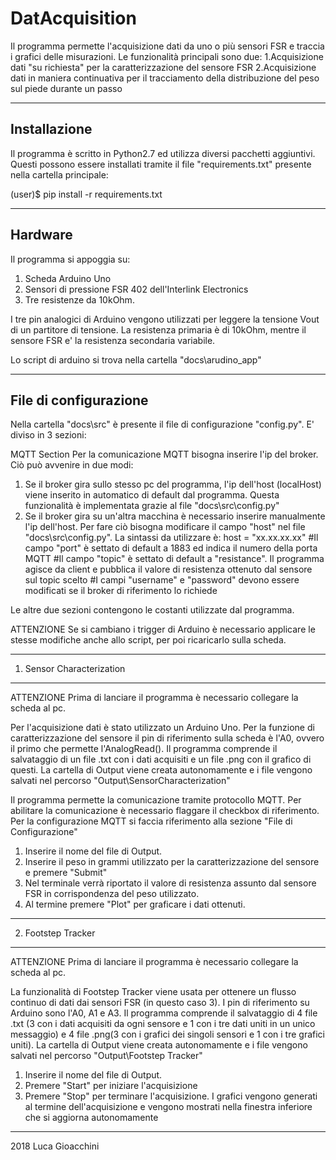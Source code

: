 # DatAcquisition
Il programma permette l'acquisizione dati da uno o più sensori FSR e traccia i 
grafici delle misurazioni. Le funzionalità principali sono due: 
1.Acquisizione dati "su richiesta" per la caratterizzazione del sensore FSR
2.Acquisizione dati in maniera continuativa per il tracciamento della distribuzione
  del peso sul piede durante un passo 

-----------------------------
Installazione
-----------------------------
Il programma è scritto in Python2.7 ed utilizza diversi pacchetti aggiuntivi. Questi
possono essere installati tramite il file "requirements.txt" presente nella cartella 
principale:

(user)$ pip install -r requirements.txt


-----------------------------
Hardware
-----------------------------
Il programma si appoggia su:
1. Scheda Arduino Uno
2. Sensori di pressione FSR 402 dell'Interlink Electronics
3. Tre resistenze da 10kOhm. 

I tre pin analogici di Arduino vengono utilizzati per leggere la tensione Vout di un 
partitore di tensione. La resistenza primaria è di 10kOhm, mentre il sensore FSR e'
la resistenza secondaria variabile.

Lo script di arduino si trova nella cartella "docs\arudino_app"


-----------------------------
File di configurazione
-----------------------------
Nella cartella "docs\src\" è presente il file di configurazione "config.py". 
E' diviso in 3 sezioni:

MQTT Section
Per la comunicazione MQTT bisogna inserire l'ip del broker. Ciò può avvenire in due modi:
1. Se il broker gira sullo stesso pc del programma, l'ip dell'host (localHost) viene inserito 
   in automatico di default dal programma. Questa funzionalità è implementata grazie al file 
   "docs\src\config.py" 
2. Se il broker gira su un'altra macchina è necessario inserire manualmente l'ip dell'host. 
   Per fare ciò bisogna modificare il campo "host" nel file "docs\src\config.py". 
   La sintassi da utilizzare è:
   host = "xx.xx.xx.xx"
#Il campo "port" è settato di default a 1883 ed indica il numero della porta MQTT
#Il campo "topic" è settato di default a "resistance". Il programma agisce da client e pubblica
il valore di resistenza ottenuto dal sensore sul topic scelto
#I campi "username" e "password" devono essere modificati se il broker di riferimento 
lo richiede

Le altre due sezioni contengono le costanti utilizzate dal programma. 

ATTENZIONE Se si cambiano i trigger di Arduino è necessario applicare le stesse modifiche
anche allo script, per poi ricaricarlo sulla scheda.


-----------------------------
1. Sensor Characterization
-----------------------------
ATTENZIONE Prima di lanciare il programma è necessario collegare la scheda al pc.

Per l'acquisizione dati è stato utilizzato un Arduino Uno. Per la funzione di 
caratterizzazione del sensore il pin di riferimento sulla scheda è l'A0, ovvero
il primo che permette l'AnalogRead().
Il programma comprende il salvataggio di un file .txt con i dati acquisiti e un
file .png con il grafico di questi. 
La cartella di Output viene creata autonomamente e i file vengono salvati nel percorso
"Output\SensorCharacterization"

Il programma permette la comunicazione tramite protocollo MQTT. Per abilitare la 
comunicazione è necessario flaggare il checkbox di riferimento. 
Per la configurazione MQTT si faccia riferimento alla sezione "File di Configurazione"

1. Inserire il nome del file di Output.
2. Inserire il peso in grammi utilizzato per la caratterizzazione del sensore e premere 
   "Submit"
3. Nel terminale verrà riportato il valore di resistenza assunto dal sensore FSR in 
   corrispondenza del peso utilizzato.
4. Al termine premere "Plot" per graficare i dati ottenuti.


-----------------------------  
2. Footstep Tracker
-----------------------------
ATTENZIONE Prima di lanciare il programma è necessario collegare la scheda al pc.

La funzionalità di Footstep Tracker viene usata per ottenere un flusso continuo di dati
dai sensori FSR (in questo caso 3). I pin di riferimento su Arduino sono l'A0, A1 e A3.
Il programma comprende il salvataggio di 4 file .txt (3 con i dati acquisiti da ogni
sensore e 1 con i tre dati uniti in un unico messaggio) e 4 file .png(3 con i grafici dei
singoli sensori e 1 con i tre grafici uniti).
La cartella di Output viene creata autonomamente e i file vengono salvati nel percorso
"Output\Footstep Tracker"

1. Inserire il nome del file di Output.
2. Premere "Start" per iniziare l'acquisizione
3. Premere "Stop" per terminare l'acquisizione. I grafici vengono generati al termine 
   dell'acquisizione e vengono mostrati nella finestra inferiore che si aggiorna autonomamente
   

-----------------------------
2018 Luca Gioacchini
